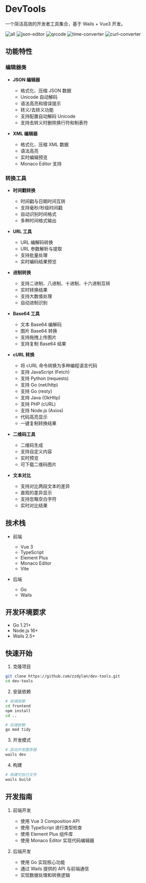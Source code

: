 # DevTools

一个简洁高效的开发者工具集合，基于 Wails + Vue3 开发。

![all](docs/images/all.png)
![json-editor](docs/images/json-editor.png)
![qrcode](docs/images/qrcode.png)
![time-converter](docs/images/time-converter.png)
![curl-converter](docs/images/curl-converter.png)



## 功能特性

### 编辑器类
- **JSON 编辑器**
  - 格式化、压缩 JSON 数据
  - Unicode 自动解码
  - 语法高亮和错误提示
  - 转义/去转义功能
  - 支持配置自动解码 Unicode
  - 支持去转义时删除换行符和制表符

- **XML 编辑器**
  - 格式化、压缩 XML 数据
  - 语法高亮
  - 实时编辑预览
  - Monaco Editor 支持

### 转换工具
- **时间戳转换**
  - 时间戳与日期时间互转
  - 支持毫秒/秒级时间戳
  - 自动识别时间格式
  - 多种时间格式输出

- **URL 工具**
  - URL 编解码转换
  - URL 参数解析与提取
  - 支持批量处理
  - 实时编码结果预览

- **进制转换**
  - 支持二进制、八进制、十进制、十六进制互转
  - 实时转换结果
  - 支持大数值处理
  - 自动进制识别

- **Base64 工具**
  - 文本 Base64 编解码
  - 图片 Base64 转换
  - 支持拖拽上传图片
  - 支持复制 Base64 结果

- **cURL 转换**
  - 将 cURL 命令转换为多种编程语言代码
  - 支持 JavaScript (Fetch)
  - 支持 Python (requests)
  - 支持 Go (net/http)
  - 支持 Go (resty)
  - 支持 Java (OkHttp)
  - 支持 PHP (cURL)
  - 支持 Node.js (Axios)
  - 代码高亮显示
  - 一键复制转换结果

- **二维码工具**
  - 二维码生成
  - 支持自定义内容
  - 实时预览
  - 可下载二维码图片

- **文本对比**
  - 支持对比两段文本的差异
  - 直观的差异显示
  - 支持忽略空白字符
  - 实时对比结果

## 技术栈

- 前端
  - Vue 3
  - TypeScript
  - Element Plus
  - Monaco Editor
  - Vite

- 后端
  - Go
  - Wails

## 开发环境要求

- Go 1.21+
- Node.js 16+
- Wails 2.5+

## 快速开始

1. 克隆项目
```bash
git clone https://github.com/zzdylan/dev-tools.git
cd dev-tools
```

2. 安装依赖
```bash
# 前端依赖
cd frontend
npm install
cd ..

# 后端依赖
go mod tidy
```

3. 开发模式
```bash
# 启动开发服务器
wails dev
```

4. 构建
```bash
# 构建可执行文件
wails build
```

## 开发指南

1. 前端开发
   - 使用 Vue 3 Composition API
   - 使用 TypeScript 进行类型检查
   - 使用 Element Plus 组件库
   - 使用 Monaco Editor 实现代码编辑器

2. 后端开发
   - 使用 Go 实现核心功能
   - 通过 Wails 提供的 API 与前端通信
   - 实现数据处理和转换逻辑

